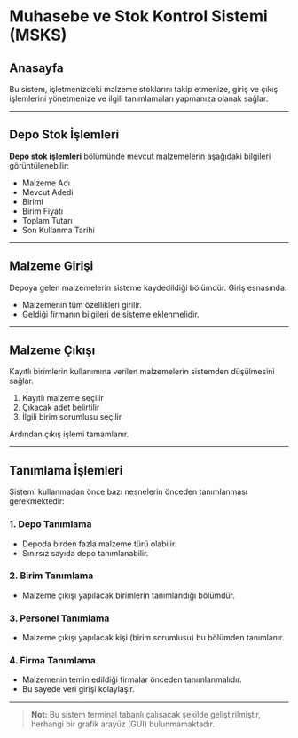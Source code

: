 # Muhasebe ve Stok Kontrol Sistemi (MSKS)## AnasayfaBu sistem, işletmenizdeki malzeme stoklarını takip etmenize, giriş ve çıkış işlemlerini yönetmenize ve ilgili tanımlamaları yapmanıza olanak sağlar.---## Depo Stok İşlemleri**Depo stok işlemleri** bölümünde mevcut malzemelerin aşağıdaki bilgileri görüntülenebilir:- Malzeme Adı  - Mevcut Adedi  - Birimi  - Birim Fiyatı  - Toplam Tutarı  - Son Kullanma Tarihi  ---## Malzeme GirişiDepoya gelen malzemelerin sisteme kaydedildiği bölümdür. Giriş esnasında:- Malzemenin tüm özellikleri girilir.- Geldiği firmanın bilgileri de sisteme eklenmelidir.---## Malzeme ÇıkışıKayıtlı birimlerin kullanımına verilen malzemelerin sistemden düşülmesini sağlar.1. Kayıtlı malzeme seçilir  2. Çıkacak adet belirtilir  3. İlgili birim sorumlusu seçilir  Ardından çıkış işlemi tamamlanır.---## Tanımlama İşlemleriSistemi kullanmadan önce bazı nesnelerin önceden tanımlanması gerekmektedir:### 1. Depo Tanımlama- Depoda birden fazla malzeme türü olabilir.- Sınırsız sayıda depo tanımlanabilir.### 2. Birim Tanımlama- Malzeme çıkışı yapılacak birimlerin tanımlandığı bölümdür.### 3. Personel Tanımlama- Malzeme çıkışı yapılacak kişi (birim sorumlusu) bu bölümden tanımlanır.### 4. Firma Tanımlama- Malzemenin temin edildiği firmalar önceden tanımlanmalıdır.- Bu sayede veri girişi kolaylaşır.---> **Not:** Bu sistem terminal tabanlı çalışacak şekilde geliştirilmiştir, herhangi bir grafik arayüz (GUI) bulunmamaktadır.